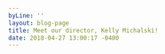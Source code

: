```yaml
---
byLine: ''
layout: blog-page
title: Meet our director, Kelly Michalski!
date: 2018-04-27 13:00:17 -0400
---
```

